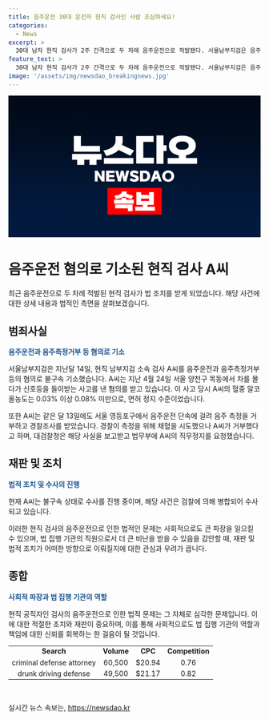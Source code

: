 ```yaml
---
title: 음주운전 30대 운전자 현직 검사인 사람 조심하세요!
categories:
  - News
excerpt: >
  30대 남자 현직 검사가 2주 간격으로 두 차례 음주운전으로 적발됐다. 서울남부지검은 음주운전과 음주측정거부 등 혐의로 A씨를 불구속 기소했다. A씨는 목동 사고 당시 혈중알코올농도가 면허정지 수준 및 영등포구에서 음주운전 단속에 걸려 측정을 거부하고 경찰 조사를 받았다. 대검찰청은 A씨의 직무 정지를 요청했고 경찰은 A씨를 불구속 송치했다.
feature_text: >
  30대 남자 현직 검사가 2주 간격으로 두 차례 음주운전으로 적발됐다. 서울남부지검은 음주운전과 음주측정거부 등 혐의로 A씨를 불구속 기소했다. A씨는 목동 사고 당시 혈중알코올농도가 면허정지 수준 및 영등포구에서 음주운전 단속에 걸려 측정을 거부하고 경찰 조사를 받았다. 대검찰청은 A씨의 직무 정지를 요청했고 경찰은 A씨를 불구속 송치했다.
image: '/assets/img/newsdao_breakingnews.jpg'
---
```


<p><img src="/assets/img/newsdao_breakingnews.jpg" alt="bookingtag 속보" /></p>

<h1>음주운전 혐의로 기소된 현직 검사 A씨</h1>

<p data-ke-size="size16">최근 음주운전으로 두 차례 적발된 현직 검사가 법 조치를 받게 되었습니다. 해당 사건에 대한 상세 내용과 법적인 측면을 살펴보겠습니다.</p>

<h2 data-ke-size="size26">범죄사실</h2>

<p><b><span style="color: #1a5490;">음주운전과 음주측정거부 등 혐의로 기소</span></b></p>

<p>서울남부지검은 지난달 14일, 현직 남부지검 소속 검사 A씨를 음주운전과 음주측정거부 등의 혐의로 불구속 기소했습니다. A씨는 지난 4월 24일 서울 양천구 목동에서 차를 몰다가 신호등을 들이받는 사고를 낸 혐의를 받고 있습니다. 이 사고 당시 A씨의 혈중 알코올농도는 0.03% 이상 0.08% 미만으로, 면허 정지 수준이었습니다.</p>

<p>또한 A씨는 같은 달 13일에도 서울 영등포구에서 음주운전 단속에 걸려 음주 측정을 거부하고 경찰조사를 받았습니다. 경찰이 측정을 위해 채혈을 시도했으나 A씨가 거부했다고 하며, 대검찰청은 해당 사실을 보고받고 법무부에 A씨의 직무정지를 요청했습니다.</p>

<h2 data-ke-size="size26">재판 및 조치</h2>

<p><b><span style="color: #1a5490;">법적 조치 및 수사의 진행</span></b></p>

<p>현재 A씨는 불구속 상태로 수사를 진행 중이며, 해당 사건은 검찰에 의해 병합되어 수사되고 있습니다.</p>

<p>이러한 현직 검사의 음주운전으로 인한 법적인 문제는 사회적으로도 큰 파장을 일으킬 수 있으며, 법 집행 기관의 직원으로서 더 큰 비난을 받을 수 있음을 감안할 때, 재판 및 법적 조치가 어떠한 방향으로 이뤄질지에 대한 관심과 우려가 큽니다.</p>

<h2 data-ke-size="size26">종합</h2>

<p><b><span style="color: #1a5490;">사회적 파장과 법 집행 기관의 역할</span></b></p>

<p>현직 공직자인 검사의 음주운전으로 인한 법적 문제는 그 자체로 심각한 문제입니다. 이에 대한 적절한 조치와 재판이 중요하며, 이를 통해 사회적으로도 법 집행 기관의 역할과 책임에 대한 신뢰를 회복하는 한 걸음이 될 것입니다.</p>

<table>
    <tbody>
        <tr>
            <td style="text-align: center; height: 17px;"><b>Search</b></td>
            <td style="text-align: center; height: 17px;"><b>Volume</b></td>
            <td style="text-align: center; height: 17px;"><b>CPC</b></td>
            <td style="text-align: center; height: 17px;"><b>Competition</b></td>
        </tr>
        <tr>
            <td style="text-align: center; height: 17px;">criminal defense attorney</td>
            <td style="text-align: center; height: 17px;">60,500</td>
            <td style="text-align: center; height: 17px;">$20.94</td>
            <td style="text-align: center; height: 17px;">0.76</td>
        </tr>
        <tr>
            <td style="text-align: center; height: 17px;">drunk driving defense</td>
            <td style="text-align: center; height: 17px;">49,500</td>
            <td style="text-align: center; height: 17px;">$21.17</td>
            <td style="text-align: center; height: 17px;">0.82</td>
        </tr>
    </tbody>
</table>

<p data-ke-size="size16">&nbsp;</p>
실시간 뉴스 속보는, <a href="https://newsdao.kr" rel="dofollow">https://newsdao.kr</a>


